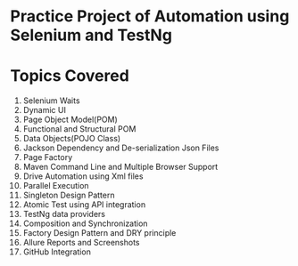 # Practice Project of Automation using Selenium and TestNg
# Topics Covered
1. Selenium Waits
2. Dynamic UI 
3. Page Object Model(POM)
4. Functional and Structural POM
5. Data Objects(POJO Class)
6. Jackson Dependency and De-serialization Json Files
7. Page Factory
8. Maven Command Line and Multiple Browser Support
9. Drive Automation using Xml files
10. Parallel Execution
11. Singleton Design Pattern 
12. Atomic Test using API integration
13. TestNg data providers
14. Composition and Synchronization
15. Factory Design Pattern and DRY principle
16. Allure Reports and Screenshots
17. GitHub Integration

